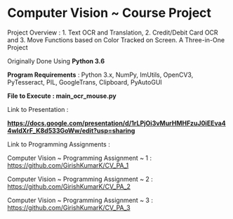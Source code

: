# Computer Vision ~ Course Project

Project Overview : 1. Text OCR and Translation, 2. Credit/Debit Card OCR and 3. Move Functions based on Color Tracked on Screen.
A Three-in-One Project

Originally Done Using **Python 3.6**

**Program Requirements** : Python 3.x, NumPy, ImUtils, OpenCV3, PyTesseract, PIL, GoogleTrans, Clipboard, PyAutoGUI

**File to Execute : main_ocr_mouse.py**

Link to Presentation :

**https://docs.google.com/presentation/d/1rLPjOi3vMurHMHFzuJ0iEEva44wldXrF_K8d533GoWw/edit?usp=sharing**

Link to Programming Assignments :

Computer Vision ~ Programming Assignment ~ 1 : https://github.com/GirishKumarK/CV_PA_1

Computer Vision ~ Programming Assignment ~ 2 : https://github.com/GirishKumarK/CV_PA_2

Computer Vision ~ Programming Assignment ~ 3 : https://github.com/GirishKumarK/CV_PA_3
